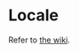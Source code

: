 # Locale

Refer to [the wiki]( https://wiki.archlinux.org/title/Locale#LC_TIME:_date_and_time_format ).

